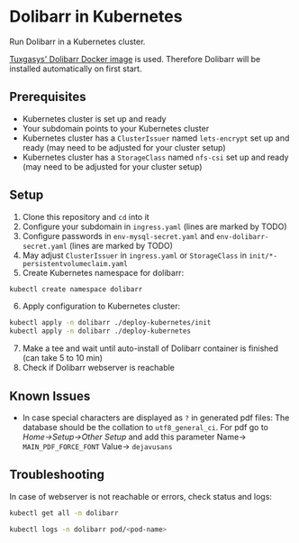 # Dolibarr in Kubernetes
Run Dolibarr in a Kubernetes cluster. 

[Tuxgasys' Dolibarr Docker image](https://hub.docker.com/r/tuxgasy/dolibarr) is used.
Therefore Dolibarr will be installed automatically on first start.

## Prerequisites
- Kubernetes cluster is set up and ready
- Your subdomain points to your Kubernetes cluster
- Kubernetes cluster has a `ClusterIssuer` named `lets-encrypt` set up and ready (may need to be adjusted for your cluster setup)
- Kubernetes cluster has a `StorageClass` named `nfs-csi` set up and ready (may need to be adjusted for your cluster setup)

## Setup
1. Clone this repository and `cd` into it
2. Configure your subdomain in `ingress.yaml` (lines are marked by TODO)
3. Configure passwords in `env-mysql-secret.yaml` and `env-dolibarr-secret.yaml` (lines are marked by TODO)
4. May adjust `ClusterIssuer` in `ingress.yaml` or `StorageClass` in `init/*-persistentvolumeclaim.yaml`
5. Create Kubernetes namespace for dolibarr:
``` bash
kubectl create namespace dolibarr
```
6. Apply configuration to Kubernetes cluster: 
``` bash
kubectl apply -n dolibarr ./deploy-kubernetes/init
kubectl apply -n dolibarr ./deploy-kubernetes
```
7. Make a tee and wait until auto-install of Dolibarr container is finished (can take 5 to 10 min)
8. Check if Dolibarr webserver is reachable

## Known Issues
- In case special characters are displayed as `?` in generated pdf files: 
  The database should be the collation to `utf8_general_ci`.
  For pdf go to _Home->Setup->Other Setup_ and add this parameter Name-> `MAIN_PDF_FORCE_FONT`  Value-> `dejavusans`

## Troubleshooting
In case of webserver is not reachable or errors, check status and logs: 
``` bash 
kubectl get all -n dolibarr

kubectl logs -n dolibarr pod/<pod-name>
```
